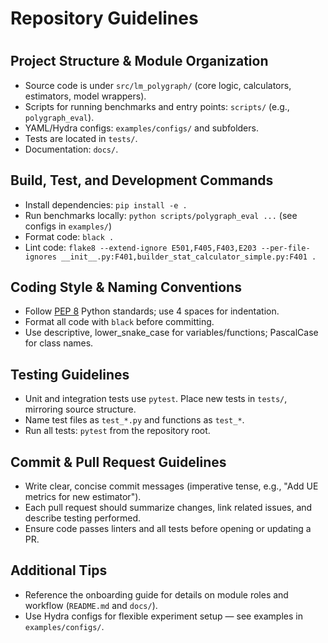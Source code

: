 # Repository Guidelines
#
## Project Structure & Module Organization
- Source code is under `src/lm_polygraph/` (core logic, calculators, estimators, model wrappers).
- Scripts for running benchmarks and entry points: `scripts/` (e.g., `polygraph_eval`).
- YAML/Hydra configs: `examples/configs/` and subfolders.
- Tests are located in `tests/`.
- Documentation: `docs/`.

## Build, Test, and Development Commands
- Install dependencies: `pip install -e .`
- Run benchmarks locally: `python scripts/polygraph_eval ...` (see configs in `examples/`)
- Format code: `black .`
- Lint code: `flake8 --extend-ignore E501,F405,F403,E203 --per-file-ignores __init__.py:F401,builder_stat_calculator_simple.py:F401 .`

## Coding Style & Naming Conventions
- Follow [PEP 8](https://pep8.org/) Python standards; use 4 spaces for indentation.
- Format all code with `black` before committing.
- Use descriptive, lower_snake_case for variables/functions; PascalCase for class names.

## Testing Guidelines
- Unit and integration tests use `pytest`. Place new tests in `tests/`, mirroring source structure.
- Name test files as `test_*.py` and functions as `test_*`.
- Run all tests: `pytest` from the repository root.

## Commit & Pull Request Guidelines
- Write clear, concise commit messages (imperative tense, e.g., "Add UE metrics for new estimator").
- Each pull request should summarize changes, link related issues, and describe testing performed.
- Ensure code passes linters and all tests before opening or updating a PR.

## Additional Tips
- Reference the onboarding guide for details on module roles and workflow (`README.md` and `docs/`).
- Use Hydra configs for flexible experiment setup — see examples in `examples/configs/`.
